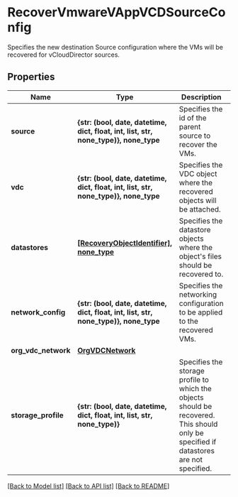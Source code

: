 # RecoverVmwareVAppVCDSourceConfig

Specifies the new destination Source configuration where the VMs will be recovered for vCloudDirector sources.

## Properties
Name | Type | Description | Notes
------------ | ------------- | ------------- | -------------
**source** | **{str: (bool, date, datetime, dict, float, int, list, str, none_type)}, none_type** | Specifies the id of the parent source to recover the VMs. | 
**vdc** | **{str: (bool, date, datetime, dict, float, int, list, str, none_type)}, none_type** | Specifies the VDC object where the recovered objects will be attached. | 
**datastores** | [**[RecoveryObjectIdentifier], none_type**](RecoveryObjectIdentifier.md) | Specifies the datastore objects where the object&#39;s files should be recovered to. | [optional] 
**network_config** | **{str: (bool, date, datetime, dict, float, int, list, str, none_type)}, none_type** | Specifies the networking configuration to be applied to the recovered VMs. | [optional] 
**org_vdc_network** | [**OrgVDCNetwork**](OrgVDCNetwork.md) |  | [optional] 
**storage_profile** | **{str: (bool, date, datetime, dict, float, int, list, str, none_type)}** | Specifies the storage profile to which the objects should be recovered. This should only be specified if datastores are not specified. | [optional] 

[[Back to Model list]](../README.md#documentation-for-models) [[Back to API list]](../README.md#documentation-for-api-endpoints) [[Back to README]](../README.md)


